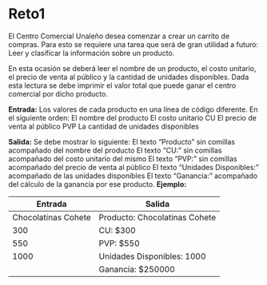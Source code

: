 # Reto1

El Centro Comercial Unaleño desea comenzar a crear un carrito de compras. Para esto se requiere una tarea que será de gran utilidad a futuro: Leer y clasificar la información sobre un producto.

En esta ocasión se deberá leer el nombre de un producto, el costo unitario, el precio de venta al público y la cantidad de unidades disponibles. Dada esta lectura se debe imprimir el valor total que puede ganar el centro comercial por dicho producto.

**Entrada:** Los valores de cada producto en una línea de código diferente. En el siguiente orden:
El nombre del producto
El costo unitario CU
El precio de venta al público PVP
La cantidad de unidades disponibles

**Salida:** Se debe mostrar lo siguiente:
El texto “Producto” sin comillas acompañado del nombre del producto
El texto “CU:” sin comillas acompañado del costo unitario del mismo
El texto “PVP:” sin comillas acompañado del precio de venta al público
El texto “Unidades Disponibles:” acompañado de las unidades disponibles
El texto “Ganancia:” acompañado del cálculo de la ganancia por ese producto.
**Ejemplo:**

| Entrada             | Salida                        |
| ------------------- | ----------------------------- |
| Chocolatinas Cohete | Producto: Chocolatinas Cohete |
| 300                 | CU: $300                      |
| 550                 | PVP: $550                     |
| 1000                | Unidades Disponibles: 1000    |
|                     | Ganancia: $250000             |
